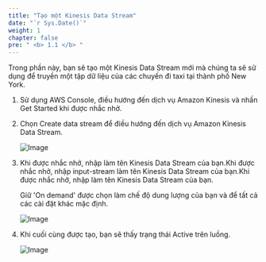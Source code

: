 ```yaml
---
title: "Tạo một Kinesis Data Stream"
date: "`r Sys.Date()`"
weight: 1
chapter: false
pre: " <b> 1.1 </b> "
---
```


Trong phần này, bạn sẽ tạo một Kinesis Data Stream mới mà chúng ta sẽ sử dụng để truyền một tập dữ liệu của các chuyến đi taxi tại thành phố New York.

1. Sử dụng AWS Console, điều hướng đến dịch vụ Amazon Kinesis và nhấn Get Started khi được nhắc nhở.

2. Chọn Create data stream để điều hướng đến dịch vụ Amazon Kinesis Data Stream.

   ![Image](/repo_pmt_ws-fcj-005/images/1/1/11-001.png?featherlight=false&width=90pc)

3. Khi được nhắc nhở, nhập **<your-stream-name>** làm tên Kinesis Data Stream của bạn.Khi được nhắc nhở, nhập input-stream làm
   tên Kinesis Data Stream của bạn.Khi được nhắc nhở, nhập **<your-stream-name>** làm tên Kinesis Data Stream của bạn.

   Giữ 'On demand' được chọn làm chế độ dung lượng của bạn và để tất cả các cài đặt khác mặc định.

   ![Image](/repo_pmt_ws-fcj-005/images/1/1/11-002.png?featherlight=false&width=90pc)

4. Khi cuối cùng được tạo, bạn sẽ thấy trạng thái Active trên luồng.

   ![Image](/repo_pmt_ws-fcj-005/images/1/1/11-003.png?featherlight=false&width=90pc)
